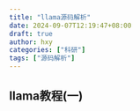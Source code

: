 ```yaml
---
title: "llama源码解析"
date: 2024-09-07T12:19:47+08:00
draft: true
author: hxy
categories: ["科研"]
tags: ["源码解析"]
---
```


## llama教程(一)

